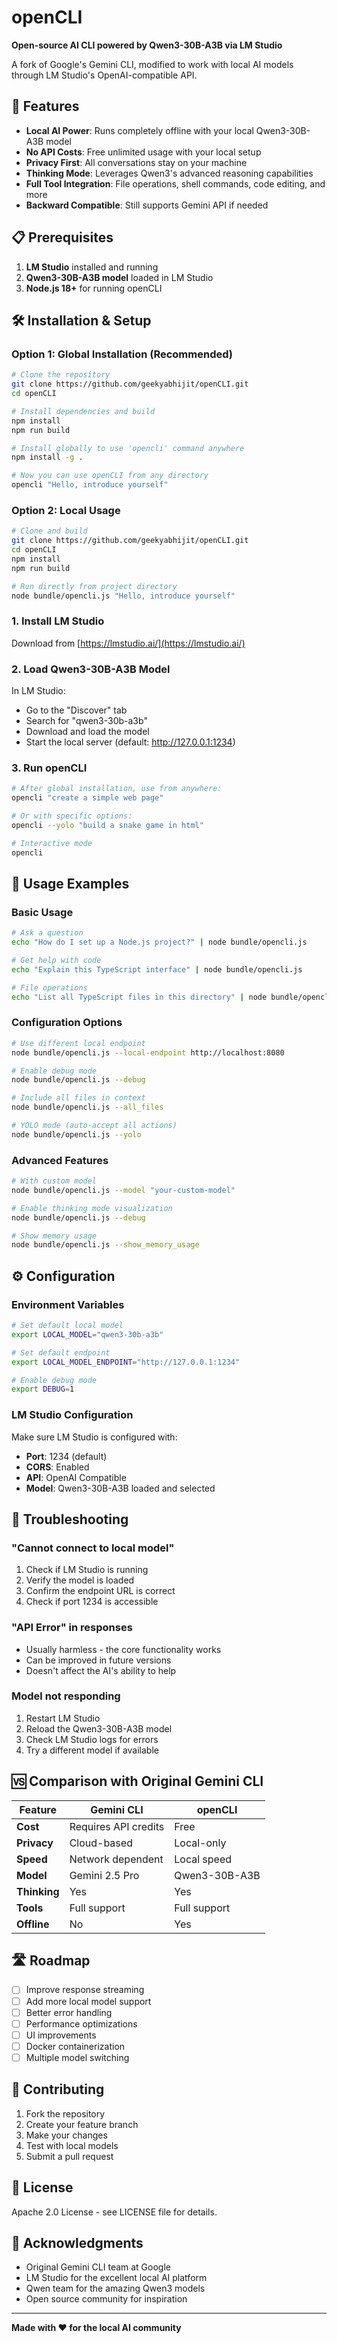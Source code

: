 # openCLI

**Open-source AI CLI powered by Qwen3-30B-A3B via LM Studio**

A fork of Google's Gemini CLI, modified to work with local AI models through LM Studio's OpenAI-compatible API.

## 🚀 Features

- **Local AI Power**: Runs completely offline with your local Qwen3-30B-A3B model
- **No API Costs**: Free unlimited usage with your local setup
- **Privacy First**: All conversations stay on your machine
- **Thinking Mode**: Leverages Qwen3's advanced reasoning capabilities
- **Full Tool Integration**: File operations, shell commands, code editing, and more
- **Backward Compatible**: Still supports Gemini API if needed

## 📋 Prerequisites

1. **LM Studio** installed and running
2. **Qwen3-30B-A3B model** loaded in LM Studio
3. **Node.js 18+** for running openCLI

## 🛠️ Installation & Setup

### Option 1: Global Installation (Recommended)
```bash
# Clone the repository
git clone https://github.com/geekyabhijit/openCLI.git
cd openCLI

# Install dependencies and build
npm install
npm run build

# Install globally to use 'opencli' command anywhere
npm install -g .

# Now you can use openCLI from any directory
opencli "Hello, introduce yourself"
```

### Option 2: Local Usage
```bash
# Clone and build
git clone https://github.com/geekyabhijit/openCLI.git
cd openCLI
npm install
npm run build

# Run directly from project directory
node bundle/opencli.js "Hello, introduce yourself"
```

### 1. Install LM Studio
Download from [https://lmstudio.ai/](https://lmstudio.ai/)

### 2. Load Qwen3-30B-A3B Model
In LM Studio:
- Go to the "Discover" tab
- Search for "qwen3-30b-a3b"
- Download and load the model
- Start the local server (default: http://127.0.0.1:1234)

### 3. Run openCLI
```bash
# After global installation, use from anywhere:
opencli "create a simple web page"

# Or with specific options:
opencli --yolo "build a snake game in html"

# Interactive mode
opencli
```

## 🎯 Usage Examples

### Basic Usage
```bash
# Ask a question
echo "How do I set up a Node.js project?" | node bundle/opencli.js

# Get help with code
echo "Explain this TypeScript interface" | node bundle/opencli.js

# File operations
echo "List all TypeScript files in this directory" | node bundle/opencli.js
```

### Configuration Options
```bash
# Use different local endpoint
node bundle/opencli.js --local-endpoint http://localhost:8080

# Enable debug mode
node bundle/opencli.js --debug

# Include all files in context
node bundle/opencli.js --all_files

# YOLO mode (auto-accept all actions)
node bundle/opencli.js --yolo
```

### Advanced Features
```bash
# With custom model
node bundle/opencli.js --model "your-custom-model"

# Enable thinking mode visualization
node bundle/opencli.js --debug

# Show memory usage
node bundle/opencli.js --show_memory_usage
```

## ⚙️ Configuration

### Environment Variables
```bash
# Set default local model
export LOCAL_MODEL="qwen3-30b-a3b"

# Set default endpoint
export LOCAL_MODEL_ENDPOINT="http://127.0.0.1:1234"

# Enable debug mode
export DEBUG=1
```

### LM Studio Configuration
Make sure LM Studio is configured with:
- **Port**: 1234 (default)
- **CORS**: Enabled
- **API**: OpenAI Compatible
- **Model**: Qwen3-30B-A3B loaded and selected

## 🔧 Troubleshooting

### "Cannot connect to local model"
1. Check if LM Studio is running
2. Verify the model is loaded
3. Confirm the endpoint URL is correct
4. Check if port 1234 is accessible

### "API Error" in responses
- Usually harmless - the core functionality works
- Can be improved in future versions
- Doesn't affect the AI's ability to help

### Model not responding
1. Restart LM Studio
2. Reload the Qwen3-30B-A3B model
3. Check LM Studio logs for errors
4. Try a different model if available

## 🆚 Comparison with Original Gemini CLI

| Feature | Gemini CLI | openCLI |
|---------|------------|---------|
| **Cost** | Requires API credits | Free |
| **Privacy** | Cloud-based | Local-only |
| **Speed** | Network dependent | Local speed |
| **Model** | Gemini 2.5 Pro | Qwen3-30B-A3B |
| **Thinking** | Yes | Yes |
| **Tools** | Full support | Full support |
| **Offline** | No | Yes |

## 🛣️ Roadmap

- [ ] Improve response streaming
- [ ] Add more local model support
- [ ] Better error handling
- [ ] Performance optimizations
- [ ] UI improvements
- [ ] Docker containerization
- [ ] Multiple model switching

## 🤝 Contributing

1. Fork the repository
2. Create your feature branch
3. Make your changes
4. Test with local models
5. Submit a pull request

## 📄 License

Apache 2.0 License - see LICENSE file for details.

## 🙏 Acknowledgments

- Original Gemini CLI team at Google
- LM Studio for the excellent local AI platform
- Qwen team for the amazing Qwen3 models
- Open source community for inspiration

---

**Made with ❤️ for the local AI community**
